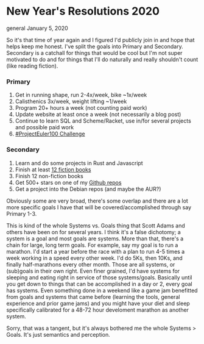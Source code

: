 New Year's Resolutions 2020
==========================
general
January 5, 2020

So it's that time of year again and I figured I'd publicly join in and hope that helps
keep me honest.  I've split the goals into Primary and Secondary.  Secondary is a catchall for
things that would be cool but I'm not super motivated to do and for things that I'll do
naturally and really shouldn't count (like reading fiction).

### Primary
1. Get in running shape, run 2-4x/week, bike ~1x/week
2. Calisthenics 3x/week, weight lifting ~1/week
3. Program 20+ hours a week (not counting paid work)
4. Update website at least once a week (not necessarily a blog post)
5. Continue to learn SQL and Scheme/Racket, use in/for several projects and possible paid work
6. [#ProjectEuler100 Challenge](https://www.freecodecamp.org/news/projecteuler100-coding-challenge-competitive-programming/)

### Secondary
1. Learn and do some projects in Rust and Javascript
2. Finish at least [12 fiction books](https://www.goodreads.com/user_challenges/20584334)
3. Finish 12 non-fiction books
4. Get 500+ stars on one of my [Github repos](https://github.com/rswinkle)
5. Get a project into the Debian repos (and maybe the AUR?)

Obviously some are very broad, there's some overlap and there are a lot more specific goals I have
that will be covered/accomplished through say Primary 1-3.

This is kind of the whole Systems vs. Goals thing that Scott Adams and others have been on
for several years.  I think it's a false dichotomy; a system is a goal and most goals are systems.
More than that, there's a chain for large, long term goals.  For example, say my goal is to run a
marathon.  I'd start a year before the race with a plan to run 4-5 times a week working
in a speed every other week.  I'd do 5Ks, then 10Ks, and finally half-marathons every other month.
Those are all systems, or (sub)goals in their own right.  Even finer grained, I'd have systems for
sleeping and eating right in service of those systems/goals.  Basically until you get down to things
that can be accomplished in a day or 2, every goal has systems.  Even something done in a weekend like
a game jam benefitted from goals and systems that came before (learning the tools, general experience
and prior game jams) and you might have  your diet and sleep specifically calibrated for a 48-72 hour
develoment marathon as another system.

Sorry, that was a tangent, but it's always bothered me the whole Systems > Goals.  It's just semantics
and perception.






